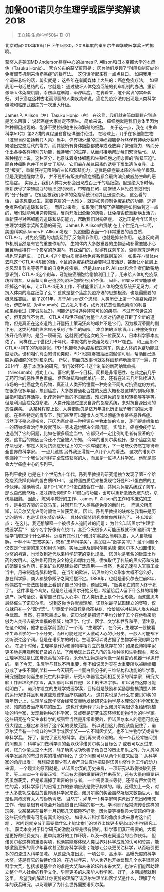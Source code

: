 # 加餐001诺贝尔生理学或医学奖解读2018
> 王立铭·生命科学50讲
10-01

北京时间2018年10月1日下午5点30，2018年度的诺贝尔生理学或医学奖正式揭晓。

获奖人是美国MD Anderson癌症中心的James P. Allison和日本京都大学的本庶佑（Tasuku Honjo）。
官方公布的获奖原因是：
因为他们发现了“利用抑制反向的免疫调节机制来治疗癌症”的新疗法。 
这句话听起来有一点点绕口。
如果我用一个词来总结的话，其实就是：
这些年在新闻媒体上大热的：癌症免疫疗法。 
如果我用一句话总结的话，它就是：
通过破坏人体免疫系统的刹车机制的办法，重新激活人体免疫机能，杀伤癌症细胞，治疗癌症。
在我看来，这个奖发的实至名归。
对于癌症这种古老而顽固的人类疾病来说，癌症免疫疗法的出现是人类科学疆域和临床武器库的一次重大升级。 

James P. Allison（左）Tasuku Honjo（右）
在这里，我们就来简单聊聊它到底是怎么回事：
说起癌症大家肯定不陌生。
简单来说， 癌细胞就是我们身体里因为种种原因出现的、能够不受控制地生长和繁殖的细胞。 
关于这一点，我在《生命科学50讲》第22讲的课程里也曾经详细讨论过。
在地球上，几乎在多细胞生物（这里当然包括我们人类）当中，仅有极少量的生殖细胞能够始终保有持续分裂和繁殖出完整后代的能力，而其他所有身体细胞都或早或晚放弃了繁殖能力，转而分化出各种各样特别的功能，维持我们的生存，从而间接地帮助我们繁衍后代。
从某种程度上说，这种区分，也意味着身体细胞和生殖细胞之间永恒的“阶级压迫”。而身体细胞也并不总是甘于服从，它们会在某些因素的诱导下发生遗传变异，出现“叛变”，重新获得无限制的生长和繁殖能力，这就是癌症最本质的生物学根源。
但是我要提醒你注意， 并不是所有叛变的癌症细胞都会最终演变成威胁生命的恶性癌症。 
实际上，我们人体每天都会出现成百上千的癌细胞，但是绝大多时候，重新获得了繁殖能力的癌细胞的表面，带有醒目的、能够被人体免疫细胞识别的“分子标志”。它们会被我们身体的免疫系统识别并且迅速杀死。
这么看的话， 癌症想要发生，需要克服的一大难关，就是如何抑制免疫系统的功能，逃避免疫系统的追踪和杀伤。 
而反过来看， 如果我们理解了癌细胞是如何做到这一点的，我们就能利用这套原理，反向开发出全新的药物，让免疫系统重新焕发活力，重新获得对癌细胞的追踪和杀伤能力，帮助我们对抗癌症。 
这也正是今年诺贝尔生理学或医学奖所奖励的研究。
James P. Allison的贡献
在上个世纪九十年代，美国科学家James P. Allison发现：
免疫细胞表面一个非常重要的蛋白质，CTLA-4，对免疫细胞的功能起到了反向调节作用，也就是抑制作用。
这套反向调节机制当然是有它的重要作用的。
生物体内大多数重要的生物活动都需要被小心翼翼地维持在一个狭窄的范围内，有踩油门的，就得有踩刹车的，否则就算是老司机也容易翻车。 
CTLA-4这个蛋白质就是给免疫系统踩刹车的。 
如果在小鼠体内去除这个CTLA-4基因的话，小鼠的免疫系统就会变得过度活跃，甚至让小鼠患上类风湿关节炎等等严重的自身免疫疾病。
但是James P. Allison和合作者们敏锐地意识到，CTLA-4这个刹车，可能被癌细胞给偷偷利用上了，用来给人体的免疫系统踩刹车，从而帮助自己逃脱免疫细胞的识别和杀伤。
因此，如果反过来能够破坏掉这个刹车，让CTLA-4无法工作，不就能重新让人体的免疫系统开足马力，对抗人体内的癌症细胞了么？
这就是整个癌症免疫疗法的思想根源，也是最重要的概念性突破。
到了2011年，基于Allison这个思想，人类历史上第一个癌症免疫药物，伊匹单抗（ipilimumab）正式进入市场，成为对抗恶性黑色素瘤的利器——如果你看过《非诚勿扰2》，可能还记得这种非常可怕的疾病。
不过有句诗说的好，但开风气不为师。
CTLA-4和伊匹单抗为整个人类对抗癌症开辟了全新的道路，但是真正在这条道路上开疆拓土策马狂奔的却并不是它们。因为根深蒂固的副作用，这类药物的临床应用受到了相当的局限。
本庶佑的贡献
真正让肿瘤免疫疗法开花结果的，是另一项研究。这就要说到这次的另一位获奖人，日本科学家本庶佑了。
同样在上个世纪九十年代，本庶佑的研究组发现了PD-1蛋白。
和上面那个CTLA-4刹车的功能类似，PD-1也能够为免疫系统踩刹车，防止人体的免疫功能过度活跃。也和咱们前面的讨论类似，PD-1也能够被癌细胞偷偷利用，帮助自己逃脱免疫细胞的识别和杀伤。 
所以，前面的故事也就依样画葫芦地重演了一遍，在2014年，基于本庶佑的研究，专门破坏PD-1这个刹车的新药纳武单抗（Nivolumab）成功上市。
而它的第一个目标，同样是非常恶性、在此之前几乎无药可治的恶性黑色素瘤。
伊匹单抗和纳武单抗一起，还有在过去几年陆续进入市场的一批癌症免疫药物，真正让人类开始憧憬一种完全不同的对抗癌症的方式。
在很多很多年里，想到癌症，大多数普通老百姓的反应大概都是这样的刻板印象：屈指可数的存活期、化疗药物严重的不良反应，难以避免的复发和转移等等等等。
但是利用癌症免疫疗法， 人类开始通过激发自身的免疫系统，来对抗自身出现的恶性疾病。 
从某种程度上说，人类借助的是亿万年进化历史赋予我们的巨大潜能。在某些特定的情形下，我们甚至可以憧憬人类可以彻底治愈某些恶性癌症。
当然我还是必须指出，正因为癌症是一种根源自生物本能的疾病，我们很难想象单一的药物或者治疗手段就可以一劳永逸地解决全部问题。
实际上，癌症免疫疗法也遇到了它的问题，比如在很多癌症当中，它都只对一定比例的患者有显著的疗效。这背后的原因至今还不完全被人所知。
今年的诺贝尔奖也好，整个癌症免疫疗法也好，都是人类对抗癌症历程上的又一次辉煌胜利，下一场硬仗仍然在等待着全世界的科学家。 
一点儿遗憾
另外我还得提一点儿个人的看法。
这次的诺贝尔奖漏掉了一个我认为同样完全应该获奖的人，而且是一位华人科学家。
他就是耶鲁大学癌症中心的陈列平。

陈列平教授
也是在上个世纪九十年代，陈列平教授的研究组独立发现了第三个给免疫系统踩刹车的蛋白质PD-L1。
这种蛋白质后来被发现恰好是PD-1蛋白质的工作伙伴。准确地说，是PD-L1和PD-1蛋白结合在一起，共同为免疫系统踩了刹车。那么自然而然地，通过药物抑制PD-L1蛋白的功能，也可以重新激活免疫系统，杀伤癌细胞。
因此， 陈列平教授的工作、James P. Allison的工作和本庶佑的工作，是并驾齐驱的三驾马车，共同开启了人类癌症免疫的新时代。 
而且众所周知，诺贝尔奖允许同时颁给三位获奖者。
因此，陈列平教授的缺席在我看来是历史的遗憾，也是诺贝尔奖的缺失。
具体的获奖研究我给你解释完了。
补充知识点：
在这儿，我还想解释一个被很多人追问过的问题：
为什么叫诺贝尔“生理学或医学奖”？ 
这个名字好像有点绕口，甚至今天很多人可能压根就不知道所谓“生理学”到底是个什么学科。远没有其他几个诺贝尔奖那么简明扼要，人人都能理解。干嘛不叫“生物学奖”，或者“生命科学奖”，甚至就叫“医学奖”呢？
这个问题不仅仅是个无聊的定义和用词问题，实际上涉及到阿尔弗莱德·诺贝尔本人设置诺贝尔奖的初衷，也涉及到近代以来科学研究的变化规律。
诺贝尔是著名的硅藻土炸药的发明人。这种炸药因为安全稳定和爆炸力强，很快取代了传统的黑火药和液体的硝酸甘油炸药，在采矿业和基建业被广泛应用——当然，也被迅速引入军事工业当中，用来制造炮弹和地雷。
在当年的欧洲，诺贝尔的公众形象大概不怎么好，总在科学家、商人和战争贩子之间摇摆不定。1888年，也就是诺贝尔去世前8年，他偶然在一份法国报纸上看到了自己的讣告，题目就叫，“贩卖死亡的商人终于死了”。
这件事是个乌龙，但是它让诺贝尔开始反思，希望给后人留下什么样的精神遗产。换句话说，希望自己在后人心中、在人类历史上是个什么形象。而这些思考最终催生了诺贝尔奖。
说到这你也许就能理解，诺贝尔最早试图建立的奖项，仅仅就只有一个“医学奖”。毕竟医学的目标是救死扶伤，恰恰能够对抗杀人放火的战争武器。
当然，在深思熟虑之后，诺贝尔还是把遗产平均分给了五个在他看来能够为人类带去最大幸福的领域：物理学、化学、医学、文学和世界和平。请注意，在这个时候，他才在医学前面加了一个词，“生理学”。
在今天，生理学一般被看作生命科学的一个小分支，而且可能还是不太激动人心的小分支。一般人可能都不太听说过这个词。但是在诺贝尔的时代，生理学可以说占据了生物学研究的舞台中心。
在那个时候，生理学是作为和博物学相对立的概念存在的：如果说博物学家更多地是用观察和记录的方法，了解地球上五花八门的生物种类和生物现象，那么生理学家就是试图用做实验的手段，来分析生物是如何像一架精密的机器一样运行的。
到了今天，生理学与其说不再重要，倒不如说因为实在太重要所以被继续细分成了许多不同的学科——今天研究一个蛋白质分子的三维结构和功能的科学家，研究细胞如何诞生和死亡的科学家，研究人体器官之间相互关系的科学家，研究大脑工作原理的科学家，其实都可以看作是广义上的生理学家。
所以说到这你可能就明白了。
诺贝尔设立的生理学或医学奖，目标就是鼓励和奖励那些搞清楚人体的运行规律并且利用这些规律来治疗病痛的人。
这其实也是为什么在诺贝尔奖的百年历史上，生理学或医学奖会经常交替地发给研究生物学基本理论的科学家和发现、预防或者治疗疾病的医生。
这也许也解释了为什么诺贝尔奖很少发给研究植物的科学家，发现新物种的科学家，又或者是研究生态环境和动物行为的科学家。这些研究在今天生命科学的版图里当然是非常重要的，但诺贝尔本人的意愿可能在很大程度上框定和限制了这个奖的发放范围。
所以说到这儿你应该能记住了，诺贝尔奖里有一个绕口的生理学或医学奖——它不叫医学奖，也不叫生物学奖或者生命科学奖。
好了，聊完了正经的科学，我们再来说点别的。
有一个我经常被问到的问题是：
科学家们做科学真的会以获得诺贝尔奖为目标么？
或者可以反过来问，诺贝尔设立这个大奖，除了确实成功改善了他自己的历史形象之外，对人类的科学发展真的有过真实的推动作用么？
这个问题可以从两个角度来回答：
从科学家的角度出发： 
我想应该很少有人会严肃认真地把获得诺贝尔奖作为工作的动力来源。
一个现实的原因就是，从诺贝尔奖的历史来看，一项研究从取得突破到获奖，等上三四十年都很正常。而且有大量的重要研究并未获奖，还有大量的重要研究虽然获奖，但是却漏掉了重要的参与者。
一个需要漫长等待，还带有巨大偶然性的奖，对科学家们的日常工作的影响应该是微乎其微的。哦，还得加上一条，对于大多数功成名就的世界级科学家来说，诺贝尔奖的奖金虽然听起来数额巨大，但是也真的没有太大的物质诱惑。
当然了，如果一个科学家确实做出了杰出的研究工作，他倒是很有可能会开始憧憬自己得奖的那一天。学术圈子经常流传着这样的玩笑，说某某某在每年十月初那几天都睡不好觉，因为要等待瑞典大使馆的电话。这些玩笑倒很有可能有真实的成分。
如果从非科学家的角度出发来思考这个问题： 
那问题就变成了需要做什么才能让我们的世界出现更多更杰出的科学研究工作。
获奖本身对于科学研究的激励效果是很有限的。科学家们真正需要的，大概是更好的经费支持、更单纯友好的工作环境，以及一群志同道合的合作伙伴。
但诺贝尔奖这样的重要奖项，也确实能够体现人类世界对科学成就的认可和赞美，能够激励更多的青少年喜欢甚至投身科学事业；能够让公众更关注科学，从而吸引更多的资源进入科学领域。
从这些角度出发，一项公平、高水平、高曝光度的科学大奖，还是有它的独特价值的。在近些年来，华人世界也开始出现几个水平很高的科学大奖，包括求是基金会的求是大奖和未来论坛的未来大奖。也许它们能帮助建立整个华人社会的科学文化，孕育更多的未来华人科学家。
好了，本期加餐就到这里。
希望我的解读让你更好的理解了诺贝尔生理学和医学奖是什么，理解了今年的获奖研究，以及理解了为什么世界需要诺贝尔奖。